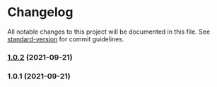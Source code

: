 # Changelog

All notable changes to this project will be documented in this file. See [standard-version](https://github.com/conventional-changelog/standard-version) for commit guidelines.

### [1.0.2](https://github.com/jtwebb/logger/compare/v1.0.1...v1.0.2) (2021-09-21)

### 1.0.1 (2021-09-21)
